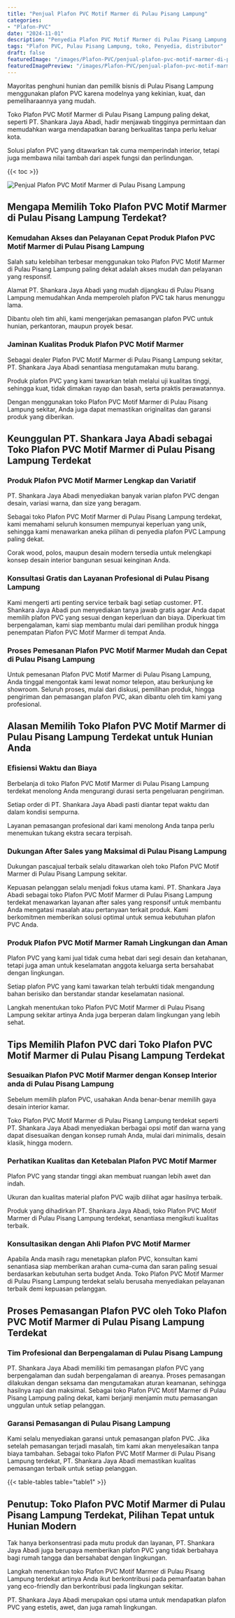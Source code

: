 ```yaml
---
title: "Penjual Plafon PVC Motif Marmer di Pulau Pisang Lampung"
categories:
- "Plafon-PVC"
date: "2024-11-01"
description: "Penyedia Plafon PVC Motif Marmer di Pulau Pisang Lampung bagi hunian, kantor, serta toko. Produk unggulan, beragam motif, variasi warna modern, dengan jasa pemasangan oleh tim berpengalaman serta kepastian resmi!|Layanan penyediaan Plafon PVC Motif Marmer di Pulau Pisang Lampung bagi keperluan rumah, office, maupun ritel, beserta produk terbaik dan pemasangan oleh teknisi berpengalaman serta kepastian resmi.|Alternatif Plafon PVC Motif Marmer di Pulau Pisang Lampung yang terpercaya bagi tempat tinggal, office, dan ritel, bersama produk terbaik dan instalasi dikerjakan oleh tim ahli serta jaminan resmi.|Penyediaan Plafon PVC Motif Marmer di Pulau Pisang Lampung untuk hunian, perkantoran, dan toko, dengan produk berkualitas dan pemasangan dikerjakan oleh teknisi profesional, disertai dengan garansi resmi.}"
tags: "Plafon PVC, Pulau Pisang Lampung, toko, Penyedia, distributor"
draft: false
featuredImage: "/images/Plafon-PVC/penjual-plafon-pvc-motif-marmer-di-pulau-pisang-lampung.png"
featuredImagePreview: "/images/Plafon-PVC/penjual-plafon-pvc-motif-marmer-di-pulau-pisang-lampung.png"
---
```


Mayoritas penghuni hunian dan pemilik bisnis di Pulau Pisang Lampung menggunakan plafon PVC karena modelnya yang kekinian, kuat, dan pemeliharaannya yang mudah.

Toko Plafon PVC Motif Marmer di Pulau Pisang Lampung paling dekat, seperti PT. Shankara Jaya Abadi, hadir menjawab tingginya permintaan dan memudahkan warga mendapatkan barang berkualitas tanpa perlu keluar kota.

Solusi plafon PVC yang ditawarkan tak cuma memperindah interior, tetapi juga membawa nilai tambah dari aspek fungsi dan perlindungan.

{{< toc >}}

![Penjual Plafon PVC Motif Marmer di Pulau Pisang Lampung](/images/Plafon-PVC/Penjual-Plafon-PVC-Motif-Marmer-di-Pulau-Pisang-Lampung.png)

## Mengapa Memilih Toko Plafon PVC Motif Marmer di Pulau Pisang Lampung Terdekat?

### Kemudahan Akses dan Pelayanan Cepat Produk Plafon PVC Motif Marmer di Pulau Pisang Lampung

Salah satu kelebihan terbesar menggunakan toko Plafon PVC Motif Marmer di Pulau Pisang Lampung paling dekat adalah akses mudah dan pelayanan yang responsif.

Alamat PT. Shankara Jaya Abadi yang mudah dijangkau di Pulau Pisang Lampung memudahkan Anda memperoleh plafon PVC tak harus menunggu lama.

Dibantu oleh tim ahli, kami mengerjakan pemasangan plafon PVC untuk hunian, perkantoran, maupun proyek besar.

### Jaminan Kualitas Produk Plafon PVC Motif Marmer

Sebagai dealer Plafon PVC Motif Marmer di Pulau Pisang Lampung sekitar, PT. Shankara Jaya Abadi senantiasa mengutamakan mutu barang.

Produk plafon PVC yang kami tawarkan telah melalui uji kualitas tinggi, sehingga kuat, tidak dimakan rayap dan basah, serta praktis perawatannya.

Dengan menggunakan toko Plafon PVC Motif Marmer di Pulau Pisang Lampung sekitar, Anda juga dapat memastikan originalitas dan garansi produk yang diberikan.

## Keunggulan PT. Shankara Jaya Abadi sebagai Toko Plafon PVC Motif Marmer di Pulau Pisang Lampung Terdekat

### Produk Plafon PVC Motif Marmer Lengkap dan Variatif

PT. Shankara Jaya Abadi menyediakan banyak varian plafon PVC dengan desain, variasi warna, dan size yang beragam.

Sebagai toko Plafon PVC Motif Marmer di Pulau Pisang Lampung terdekat, kami memahami seluruh konsumen mempunyai keperluan yang unik, sehingga kami menawarkan aneka pilihan di penyedia plafon PVC Lampung paling dekat.

Corak wood, polos, maupun desain modern tersedia untuk melengkapi konsep desain interior bangunan sesuai keinginan Anda.

### Konsultasi Gratis dan Layanan Profesional di Pulau Pisang Lampung

Kami mengerti arti penting service terbaik bagi setiap customer. PT. Shankara Jaya Abadi pun menyediakan tanya jawab gratis agar Anda dapat memilih plafon PVC yang sesuai dengan keperluan dan biaya. Diperkuat tim berpengalaman, kami siap membantu mulai dari pemilihan produk hingga penempatan Plafon PVC Motif Marmer di tempat Anda.

### Proses Pemesanan Plafon PVC Motif Marmer Mudah dan Cepat di Pulau Pisang Lampung

Untuk pemesanan Plafon PVC Motif Marmer di Pulau Pisang Lampung, Anda tinggal mengontak kami lewat nomor telepon, atau berkunjung ke showroom. Seluruh proses, mulai dari diskusi, pemilihan produk, hingga pengiriman dan pemasangan plafon PVC, akan dibantu oleh tim kami yang profesional.

## Alasan Memilih Toko Plafon PVC Motif Marmer di Pulau Pisang Lampung Terdekat untuk Hunian Anda

### Efisiensi Waktu dan Biaya

Berbelanja di toko Plafon PVC Motif Marmer di Pulau Pisang Lampung terdekat menolong Anda mengurangi durasi serta pengeluaran pengiriman.

Setiap order di PT. Shankara Jaya Abadi pasti diantar tepat waktu dan dalam kondisi sempurna.

Layanan pemasangan profesional dari kami menolong Anda tanpa perlu menemukan tukang ekstra secara terpisah.

### Dukungan After Sales yang Maksimal di Pulau Pisang Lampung

Dukungan pascajual terbaik selalu ditawarkan oleh toko Plafon PVC Motif Marmer di Pulau Pisang Lampung sekitar.

Kepuasan pelanggan selalu menjadi fokus utama kami. PT. Shankara Jaya Abadi sebagai toko Plafon PVC Motif Marmer di Pulau Pisang Lampung terdekat menawarkan layanan after sales yang responsif untuk membantu Anda mengatasi masalah atau pertanyaan terkait produk. Kami berkomitmen memberikan solusi optimal untuk semua kebutuhan plafon PVC Anda.

### Produk Plafon PVC Motif Marmer Ramah Lingkungan dan Aman

Plafon PVC yang kami jual tidak cuma hebat dari segi desain dan ketahanan, tetapi juga aman untuk keselamatan anggota keluarga serta bersahabat dengan lingkungan.

Setiap plafon PVC yang kami tawarkan telah terbukti tidak mengandung bahan berisiko dan berstandar standar keselamatan nasional.

Langkah menentukan toko Plafon PVC Motif Marmer di Pulau Pisang Lampung sekitar artinya Anda juga berperan dalam lingkungan yang lebih sehat.

## Tips Memilih Plafon PVC dari Toko Plafon PVC Motif Marmer di Pulau Pisang Lampung Terdekat

### Sesuaikan Plafon PVC Motif Marmer dengan Konsep Interior anda di Pulau Pisang Lampung

Sebelum memilih plafon PVC, usahakan Anda benar-benar memilih gaya desain interior kamar.

Toko Plafon PVC Motif Marmer di Pulau Pisang Lampung terdekat seperti PT. Shankara Jaya Abadi menyediakan berbagai opsi motif dan warna yang dapat disesuaikan dengan konsep rumah Anda, mulai dari minimalis, desain klasik, hingga modern.

### Perhatikan Kualitas dan Ketebalan Plafon PVC Motif Marmer

Plafon PVC yang standar tinggi akan membuat ruangan lebih awet dan indah.

Ukuran dan kualitas material plafon PVC wajib dilihat agar hasilnya terbaik.

Produk yang dihadirkan PT. Shankara Jaya Abadi, toko Plafon PVC Motif Marmer di Pulau Pisang Lampung terdekat, senantiasa mengikuti kualitas terbaik.

### Konsultasikan dengan Ahli Plafon PVC Motif Marmer

Apabila Anda masih ragu menetapkan plafon PVC, konsultan kami senantiasa siap memberikan arahan cuma-cuma dan saran paling sesuai berdasarkan kebutuhan serta budget Anda. Toko Plafon PVC Motif Marmer di Pulau Pisang Lampung terdekat selalu berusaha menyediakan pelayanan terbaik demi kepuasan pelanggan.

## Proses Pemasangan Plafon PVC oleh Toko Plafon PVC Motif Marmer di Pulau Pisang Lampung Terdekat

### Tim Profesional dan Berpengalaman di Pulau Pisang Lampung

PT. Shankara Jaya Abadi memiliki tim pemasangan plafon PVC yang berpengalaman dan sudah berpengalaman di areanya. Proses pemasangan dilakukan dengan seksama dan mengutamakan aturan keamanan, sehingga hasilnya rapi dan maksimal. Sebagai toko Plafon PVC Motif Marmer di Pulau Pisang Lampung paling dekat, kami berjanji menjamin mutu pemasangan unggulan untuk setiap pelanggan.

### Garansi Pemasangan di Pulau Pisang Lampung

Kami selalu menyediakan garansi untuk pemasangan plafon PVC. Jika setelah pemasangan terjadi masalah, tim kami akan menyelesaikan tanpa biaya tambahan. Sebagai toko Plafon PVC Motif Marmer di Pulau Pisang Lampung terdekat, PT. Shankara Jaya Abadi memastikan kualitas pemasangan terbaik untuk setiap pelanggan.

{{< table-tables table="table1" >}}

## Penutup: Toko Plafon PVC Motif Marmer di Pulau Pisang Lampung Terdekat, Pilihan Tepat untuk Hunian Modern

Tak hanya berkonsentrasi pada mutu produk dan layanan, PT. Shankara Jaya Abadi juga berupaya memberikan plafon PVC yang tidak berbahaya bagi rumah tangga dan bersahabat dengan lingkungan.

Langkah menentukan toko Plafon PVC Motif Marmer di Pulau Pisang Lampung terdekat artinya Anda ikut berkontribusi pada pemanfaatan bahan yang eco-friendly dan berkontribusi pada lingkungan sekitar.

PT. Shankara Jaya Abadi merupakan opsi utama untuk mendapatkan plafon PVC yang estetis, awet, dan juga ramah lingkungan.
